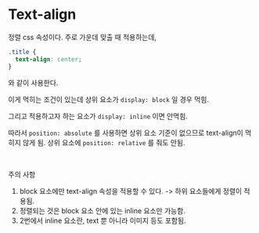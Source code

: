 # Text-align

정렬 css 속성이다. 주로 가운데 맞출 때 적용하는데,

```css
.title {
  text-align: center;
}
```

와 같이 사용한다.

이게 먹히는 조건이 있는데 상위 요소가 `display: block` 일 경우 먹힘.

그리고 적용하고자 하는 요소가 `display: inline` 이면 안먹힘.

따라서 `position: absolute` 를 사용하면 상위 요소 기준이 없으므로 text-align이 먹히지 않게 됨. 상위 요소에 `position: relative` 를 줘도 안됨.

<br/>

주의 사항

1. block 요소에만 text-align 속성을 적용할 수 있다. -> 하위 요소들에게 정렬이 적용됨.
2. 정렬되는 것은 block 요소 안에 있는 inline 요소만 가능함.
3. 2번에서 inline 요소란, text 뿐 아니라 이미지 등도 포함됨.
